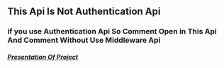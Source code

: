 <h2>This Api Is Not Authentication Api</h2>
<h3>if you use Authentication Api So Comment Open in This Api And Comment Without Use Middleware Api</h3>

<h5><a href="https://docs.google.com/presentation/d/1ixA43eGC_3dWUpiS1aBQxdcgPf85o_SdfsxNS6xxtek/edit?usp=sharing">Presentation Of Project</a></h5>
